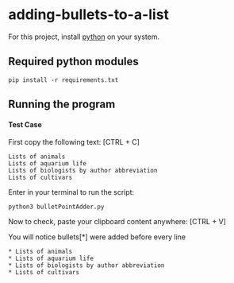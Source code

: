 # adding-bullets-to-a-list


For this project, install [python](https://www.geeksforgeeks.org/how-to-install-python-on-linux/) on your system.



## Required python modules ##

`pip install -r requirements.txt`

## Running the program ##

#### Test Case ####

First copy the following text: [CTRL + C]

```
Lists of animals
Lists of aquarium life
Lists of biologists by author abbreviation
Lists of cultivars
```

Enter in your terminal to run the script:

`python3 bulletPointAdder.py`

Now to check, paste your clipboard content anywhere: [CTRL + V]

You will notice bullets[*] were added before every line

```
* Lists of animals
* Lists of aquarium life
* Lists of biologists by author abbreviation
* Lists of cultivars
```

